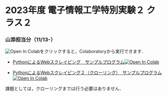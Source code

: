 # 2023年度 電子情報工学特別実験２ クラス２
### 山添担当分（11/13-）

![Open In Colab](https://colab.research.google.com/assets/colab-badge.svg)をクリックすると，Colaboratoryから実行できます．

- [PythonによるWebスクレイピング　サンプルプログラム](https://github.com/yamazoe/AdvExp/blob/main/Python_scraping.ipynb)[![Open In Colab](https://colab.research.google.com/assets/colab-badge.svg)](https://colab.research.google.com/github/yamazoe/AdvExp/blob/main/Python_scraping.ipynb)

- [PythonによるWebスクレイピング２（クローリング）　サンプルプログラム](https://github.com/yamazoe/AdvExp/blob/main/Python_scraping2.ipynb)[![Open In Colab](https://colab.research.google.com/assets/colab-badge.svg)](https://colab.research.google.com/github/yamazoe/AdvExp/blob/main/Python_scraping2.ipynb)

課題としては，クローリングまでは行う必要はありません．
